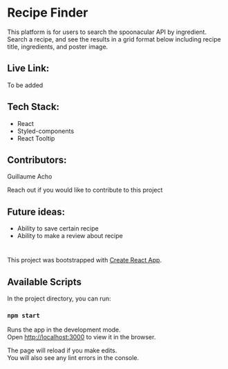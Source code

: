 # Recipe Finder

This platform is for users to search the spoonacular API by ingredient. Search a recipe, and see the results in a grid format below including recipe title, ingredients, and poster image.

## Live Link:
To be added

## Tech Stack:
- React
- Styled-components
- React Tooltip

## Contributors:
Guillaume Acho

Reach out if you would like to contribute to this project

## Future ideas:
- Ability to save certain recipe
- Ability to make a review about recipe

#
#

This project was bootstrapped with [Create React App](https://github.com/facebook/create-react-app).

## Available Scripts

In the project directory, you can run:

### `npm start`

Runs the app in the development mode.<br />
Open [http://localhost:3000](http://localhost:3000) to view it in the browser.

The page will reload if you make edits.<br />
You will also see any lint errors in the console.
